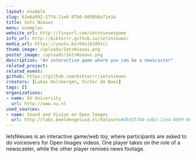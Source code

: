 ```yaml
---
layout: example
slug: 62e6a992-57f4-11e6-87b0-005056a71e3a
title: Iets Nieuws
menu: examples
website_url: http://tinyurl.com/ietsnieuwsgame
info_url: http://biktorrr.github.io/ietsnieuws/
media_url: https://youtu.be/64xi63d9iCc
thumb_image: /uploads/IetsNieuws.png
poster_image: /uploads/IetsNieuws.png
description: "An interactive game where you can be a newscaster"
related_project: 
related_event: 
github: https://github.com/biktorrr/ietsnieuws
creators: [Lukas Hulsbergen, Victor de Boer]
tags: []
organizations: 
- name: VU University
  url: http://www.vu.nl
used_sources: 
- name: Sound and Vision on Open Images
  url: http://labs.beeldengeluid.nl/datasets#dbd157b4-edb3-11e4-8099-005056a71e3a
---
```


IetsNieuws is an interactive game/web toy, where participants are asked to do voiceovers for Open Images videos. One player takes on the role of a newscaster, while the other player remixes news footage.
